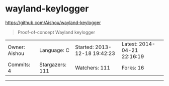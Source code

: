 # wayland-keylogger

https://github.com/Aishou/wayland-keylogger
<blockquote>
Proof-of-concept Wayland keylogger
</blockquote>

<table>
<tr><td>Owner: Aishou</td>
    <td>Language: C</td>
    <td>Started: 2013-12-18 19:42:23</td>
    <td>Latest: 2014-04-21 22:16:19</td></tr>
<tr><td>Commits: 4</td>
    <td>Stargazers: 111</td>
    <td>Watchers: 111</td>
    <td>Forks: 16</td></tr>
</table>

---

